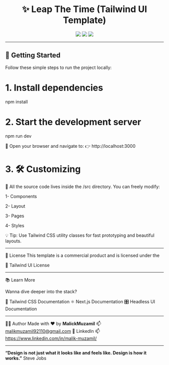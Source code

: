<h1 align="center">✨ Leap The Time (Tailwind UI Template)</h1>

<p align="center">
  <img src="https://img.shields.io/badge/Built%20With-Next.js%20%26%20Tailwind-blueviolet?style=for-the-badge" />
  <img src="https://img.shields.io/badge/Responsive-Yes-brightgreen?style=for-the-badge" />
  <img src="https://img.shields.io/badge/License-Tailwind%20UI%20License-orange?style=for-the-badge" />
</p>

---

## 🚀 Getting Started

Follow these simple steps to run the project locally:

# 1. Install dependencies
npm install

# 2. Start the development server
npm run dev

🔗 Open your browser and navigate to:
👉 http://localhost:3000

# 3. 🛠️ Customizing

🎨 All the source code lives inside the /src directory. You can freely modify:

 1- Components
 
 2- Layout
 
 3- Pages
 
 4- Styles

💡 Tip: Use Tailwind CSS utility classes for fast prototyping and beautiful layouts.

---

📄 License
This template is a commercial product and is licensed under the

🔗 Tailwind UI License

---

📚 Learn More

Wanna dive deeper into the stack?

  🧩 Tailwind CSS Documentation
  ⚛️ Next.js Documentation
  🎛️ Headless UI Documentation

---

🧑‍💻 Author
Made with ❤️ by **MalickMuzamil**
📫 malikmuzamil92110@gmail.com
🔗 LinkedIn
📫 https://www.linkedin.com/in/malik-muzamil/

---

**“Design is not just what it looks like and feels like. Design is how it works.”** Steve Jobs
